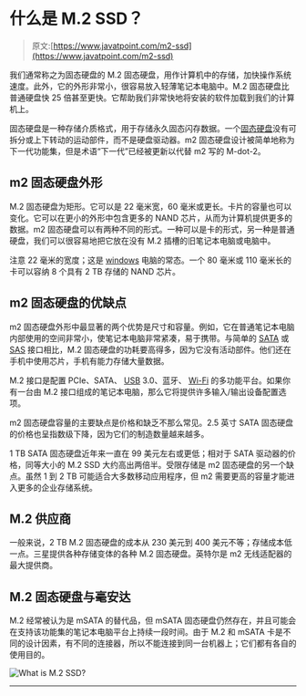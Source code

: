 # 什么是 M.2 SSD？

> 原文:[https://www.javatpoint.com/m2-ssd](https://www.javatpoint.com/m2-ssd)

我们通常称之为固态硬盘的 M.2 固态硬盘，用作计算机中的存储，加快操作系统速度。此外，它的外形非常小，很容易放入轻薄笔记本电脑中。M.2 固态硬盘比普通硬盘快 25 倍甚至更快。它帮助我们非常快地将安装的软件加载到我们的计算机上。

固态硬盘是一种存储介质格式，用于存储永久固态闪存数据。一个[固态硬盘](https://www.javatpoint.com/ssd)没有可拆分或上下转动的运动部件，而不是硬盘驱动器。m2 固态硬盘设计被简单地称为下一代功能集，但是术语“下一代”已经被更新以代替 m2 写的 M-dot-2。

## m2 固态硬盘外形

M.2 固态硬盘为矩形。它可以是 22 毫米宽，60 毫米或更长。卡片的容量也可以变化。它可以在更小的外形中包含更多的 NAND 芯片，从而为计算机提供更多的数据。m2 固态硬盘可以有两种不同的形式。一种可以是卡的形式，另一种是普通硬盘，我们可以很容易地把它放在没有 M.2 插槽的旧笔记本电脑或电脑中。

注意 22 毫米的宽度；这是 [windows](https://www.javatpoint.com/windows) 电脑的常态。一个 80 毫米或 110 毫米长的卡可以容纳 8 个具有 2 TB 存储的 NAND 芯片。

## m2 固态硬盘的优缺点

m2 固态硬盘外形中最显著的两个优势是尺寸和容量。例如，它在普通笔记本电脑内部使用的空间非常小，使笔记本电脑非常紧凑，易于携带。与简单的 [SATA](https://www.javatpoint.com/sata-full-form) 或 [SAS](https://www.javatpoint.com/sas-full-form) 接口相比，M.2 固态硬盘的功耗要高得多，因为它没有活动部件。他们还在手机中使用芯片，手机有能力存储大量数据。

M.2 接口是配置 PCIe、SATA、 [USB](https://www.javatpoint.com/usb-full-form) 3.0、蓝牙、 [Wi-Fi](https://www.javatpoint.com/wifi-full-form) 的多功能平台。如果你有一台由 M.2 接口组成的笔记本电脑，那么它将提供许多输入/输出设备配置选项。

m2 固态硬盘容量的主要缺点是价格和缺乏不那么常见。2.5 英寸 SATA 固态硬盘的价格也呈指数级下降，因为它们的制造数量越来越多。

1 TB SATA 固态硬盘近年来一直在 99 美元左右或更低；相对于 SATA 驱动器的价格，同等大小的 M.2 SSD 大约高出两倍半。受限存储是 m2 固态硬盘的另一个缺点。虽然 1 到 2 TB 可能适合大多数移动应用程序，但 m2 需要更高的容量才能进入更多的企业存储系统。

## M.2 供应商

一般来说，2 TB M.2 固态硬盘的成本从 230 美元到 400 美元不等；存储成本低一点。三星提供各种存储变体的各种 M.2 固态硬盘。英特尔是 m2 无线适配器的最大提供商。

## M.2 固态硬盘与毫安达

M.2 经常被认为是 mSATA 的替代品，但 mSATA 固态硬盘仍然存在，并且可能会在支持该功能集的笔记本电脑平台上持续一段时间。由于 M.2 和 mSATA 卡是不同的设计因素，有不同的连接器，所以不能连接到同一台机器上；它们都有各自的使用目的。

![What is M.2 SSD?](../Images/d2ae9233a2b6106c5271dc3f6553cfd5.png)

* * *